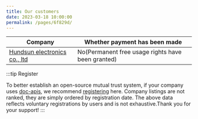 ```yaml
---
title: Our customers
date: 2023-03-18 10:00:00
permalink: /pages/6f829d/
---
```


| Company                                                  | Whether payment has been made          |
|----------------------------------------------------------|----------------|
| [Hundsun electronics co., ltd](https://www.hundsun.com/) | No(Permanent free usage rights have been granted) |

:::tip Register

To better establish an open-source mutual trust system, if your company uses [doc-apis](https://easy-es.cn/), we recommend [registering](https://gitee.com/dromara/easy-es/issues/I71MUT) here.
Company listings are not ranked, they are simply ordered by registration date. The above data reflects voluntary registrations by users and is not exhaustive.Thank you for your support!
:::